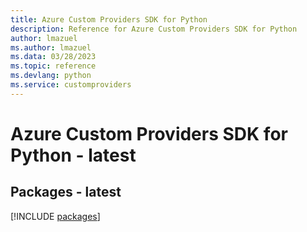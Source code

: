 ```yaml
---
title: Azure Custom Providers SDK for Python
description: Reference for Azure Custom Providers SDK for Python
author: lmazuel
ms.author: lmazuel
ms.data: 03/28/2023
ms.topic: reference
ms.devlang: python
ms.service: customproviders
---
```

# Azure Custom Providers SDK for Python - latest
## Packages - latest
[!INCLUDE [packages](custom-providers-index.md)]